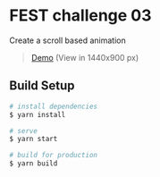 # FEST challenge 03
Create a scroll based animation

> [Demo](https://03-scroll-based-animation.christofferberg.now.sh) (View in 1440x900 px)

## Build Setup

```bash
# install dependencies
$ yarn install

# serve
$ yarn start

# build for production
$ yarn build
```
